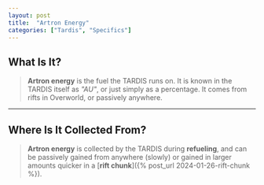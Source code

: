 ```yaml
---
layout: post
title:  "Artron Energy"
categories: ["Tardis", "Specifics"]
---
```


## What Is It?
> **Artron energy** is the fuel the TARDIS runs on. It is known in the TARDIS itself as *"AU"*, 
> or just simply as a percentage. It comes from rifts in Overworld, or passively anywhere.

---

## Where Is It Collected From?
> **Artron energy** is collected by the TARDIS during **refueling**, 
> and can be passively gained from anywhere (slowly) or gained in 
> larger amounts quicker in a [**rift chunk**]({% post_url 2024-01-26-rift-chunk %}).
